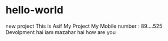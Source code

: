 # hello-world
new project
This is Asif
My Project
My Mobile number : 89....525
Devolpment
hai 
iam mazahar
hai 
how are you

